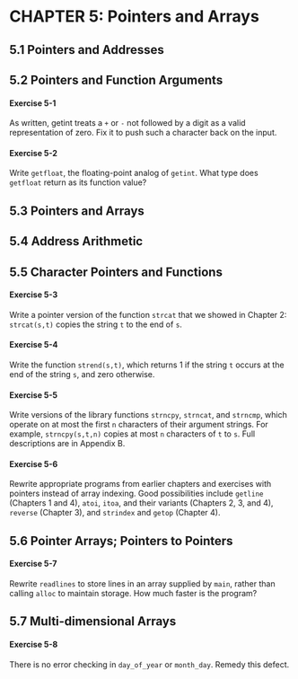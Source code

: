 # CHAPTER 5: Pointers and Arrays

## 5.1 Pointers and Addresses

## 5.2 Pointers and Function Arguments

#### Exercise 5-1

As written, getint treats a `+` or `-` not followed by a digit as a valid representation of zero. Fix it to push such a character back on the input.

#### Exercise 5-2

Write `getfloat`, the floating-point analog of `getint`. What type does `getfloat` return as its function value?

## 5.3 Pointers and Arrays

## 5.4 Address Arithmetic

## 5.5 Character Pointers and Functions

#### Exercise 5-3

Write a pointer version of the function `strcat` that we showed in Chapter 2: `strcat(s,t)` copies the string `t` to the end of `s`.

#### Exercise 5-4

Write the function `strend(s,t)`, which returns 1 if the string `t` occurs at the end of the string `s`, and zero otherwise.

#### Exercise 5-5

Write versions of the library functions `strncpy`, `strncat`, and `strncmp`, which operate on at most the first `n` characters of their argument strings. For example, `strncpy(s,t,n)` copies at most `n` characters of `t` to `s`. Full descriptions are in Appendix B.

#### Exercise 5-6

Rewrite appropriate programs from earlier chapters and exercises with pointers instead of array indexing. Good possibilities include `getline` (Chapters 1 and 4), `atoi`, `itoa`, and their variants (Chapters 2, 3, and 4), `reverse` (Chapter 3), and `strindex` and `getop` (Chapter 4).

## 5.6 Pointer Arrays; Pointers to Pointers

#### Exercise 5-7

Rewrite `readlines` to store lines in an array supplied by `main`, rather than calling `alloc` to maintain storage. How much faster is the program?

## 5.7 Multi-dimensional Arrays

#### Exercise 5-8

There is no error checking in `day_of_year` or `month_day`. Remedy this defect.
